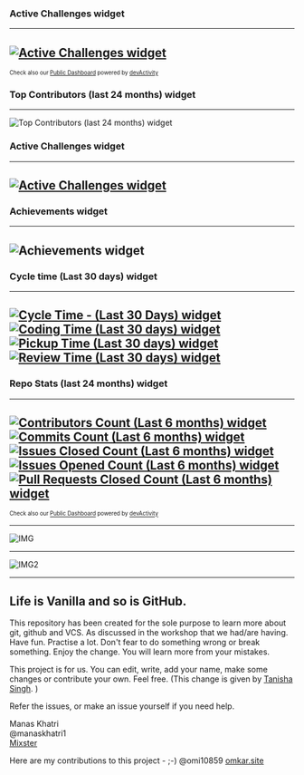 ### Active Challenges widget
---
[![Active Challenges widget](https://stg-embeddables.devactivity.com/orgs/standupify/571956d5-8c7c-4ddd-90f4-85ce96d350c6.svg)](https://staging.devactivity.com/public/?organizationLogin=standupify#nav-achievements)
---
<sup><sub>Check also our [Public Dashboard](https://app.devactivity.com/public/?organizationLogin=standupify) powered by [devActivity](https://devactivity.com/?ref=public_widget)</sub></sup>

### Top Contributors (last 24 months) widget
---
![Top Contributors (last 24 months) widget](https://devactivity-test.s3.us-east-1.amazonaws.com/orgs/devactivity-app/bc818a37-3cbc-4809-aae1-517b9e64d238.svg)

### Active Challenges widget
---
[![Active Challenges widget](https://stg-embeddables.devactivity.com/orgs/devactivity-app/da742e5e-835b-4f3c-bcfe-1059f021aae4.svg)](https://staging.devactivity.com/public/?organizationLogin=devactivity-app#nav-achievements)
---

### Achievements widget
---
![Achievements widget](https://stg-embeddables.devactivity.com/orgs/devactivity-app/79d41b9e-b58b-4297-a1b3-67daf081b4c1.svg)
---

### Cycle time (Last 30 days) widget
---
[![Cycle Time - (Last 30 Days) widget](https://embeddables.devactivity.com/orgs/devactivity-app/5890d001-40f7-43bd-ab90-9c2455fd20ca.svg) ![Coding Time (Last 30 days) widget](https://embeddables.devactivity.com/orgs/devactivity-app/94b44055-7591-495e-b12c-aa13d3db51bb.svg) ![Pickup Time (Last 30 days) widget](https://embeddables.devactivity.com/orgs/devactivity-app/1a3903c8-4d29-4ceb-99c2-c7c66cb4bd59.svg) ![Review Time (Last 30 days) widget](https://embeddables.devactivity.com/orgs/devactivity-app/f2184a8c-85f6-42c4-a0d0-29eb28d4fece.svg)](https://staging.devactivity.com/public/?organizationLogin=devactivity-app#nav-contribution-stats)
---


### Repo Stats (last 24 months) widget
---
[![Contributors Count (Last 6 months) widget](https://stg-embeddables.devactivity.com/orgs/devactivity-app/8ee059a7-4577-4796-98bf-5a26a21f58e1.svg) ![Commits Count (Last 6 months) widget](https://stg-embeddables.devactivity.com/orgs/devactivity-app/833d8add-9561-45fd-ab7f-b9787e58df86.svg) ![Issues Closed Count (Last 6 months) widget](https://stg-embeddables.devactivity.com/orgs/devactivity-app/bfdc8af7-a225-41ed-9acb-4bdf77f5a92b.svg) ![Issues Opened Count (Last 6 months) widget](https://stg-embeddables.devactivity.com/orgs/devactivity-app/f222a5a4-aa31-427c-a657-3a6a53bbddf0.svg) ![Pull Requests Closed Count (Last 6 months) widget](https://stg-embeddables.devactivity.com/orgs/devactivity-app/da259a2e-96fe-4e5c-bfbc-fdf19565e00a.svg)](https://staging.devactivity.com/public/?organizationLogin=devactivity-app#nav-contribution-stats)
---
<sup><sub>Check also our [Public Dashboard](https://app.devactivity.com/public/?organizationLogin=devactivity-app) powered by [devActivity](https://devactivity.com/?ref=public_widget)</sub></sup>
  

---
![IMG](https://raw.githubusercontent.com/dA4TestOpenSource/OpenSourceTest2/master/ph_logo.svg)


---

![IMG2](https://s3.amazonaws.com/marketate.com/ph_logo-.svg)

-----




## Life is Vanilla and so is GitHub.

This repository has been created for the sole purpose to learn more about git, github and VCS. As discussed in the workshop that we had/are having.
Have fun. Practise a lot. Don't fear to do something wrong or break something. Enjoy the change.
You will learn more from your mistakes.

This project is for us. You can edit, write, add your name, make some changes or contribute your own. Feel free.
(This change is given by [Tanisha Singh](github.com/TanishaSingh16). )

Refer the issues, or make an issue yourself if you need help.

Manas Khatri  
@manaskhatri1  
[Mixster](www.mixstersite.wordpress.com)

Here are my contributions to this project - ;-)
@omi10859
[omkar.site](omkar.site)
